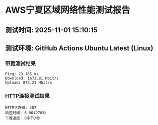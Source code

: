 # AWS宁夏区域网络性能测试报告
## 测试时间: 2025-11-01 15:10:15
## 测试环境: GitHub Actions Ubuntu Latest (Linux)

### 带宽测试结果
```
Ping: 23.155 ms
Download: 1673.81 Mbit/s
Upload: 874.21 Mbit/s
```

### HTTP连接测试结果
```
HTTP状态码: 307
响应时间: 6.904278秒
下载速度: 0字节/秒
```

